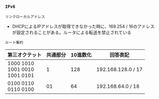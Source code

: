 ### `IPv6`

`リンクローカルアドレス`

- DHCPによるIPアドレスが取得できなかった時に、169.254 / 16のアドレスが設定されることがある。ルータによる転送を禁止されている

`ルート集約`

|第三オクテット|共通部分|10進数化|回答表記|
|------------|------|-------|-------|
|1000 1010</br>1001 0010</br>1001 0101|1|128|192.168.128.0 / 17|
|0100 0110</br>0110 0100|01|64|192.168.64.0 / 18|
